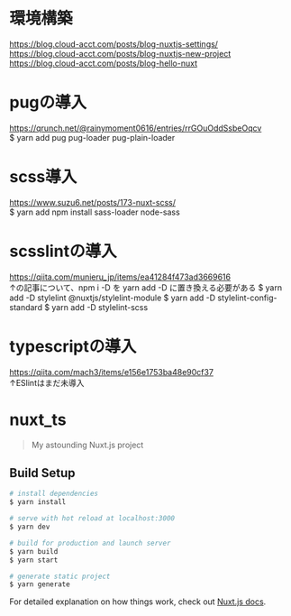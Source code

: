 # 環境構築
https://blog.cloud-acct.com/posts/blog-nuxtjs-settings/  
https://blog.cloud-acct.com/posts/blog-nuxtjs-new-project  
https://blog.cloud-acct.com/posts/blog-hello-nuxt  

# pugの導入 
https://qrunch.net/@rainymoment0616/entries/rrGOuOddSsbeOqcv  
$ yarn add pug pug-loader pug-plain-loader 
# scss導入 
https://www.suzu6.net/posts/173-nuxt-scss/  
$ yarn add npm install sass-loader node-sass
# scsslintの導入 
https://qiita.com/munieru_jp/items/ea41284f473ad3669616  
↑の記事について、npm i -D を yarn add -D に置き換える必要がある
$ yarn add -D stylelint @nuxtjs/stylelint-module
$ yarn add -D stylelint-config-standard
$ yarn add -D stylelint-scss
# typescriptの導入
https://qiita.com/mach3/items/e156e1753ba48e90cf37  
↑ESlintはまだ未導入


# nuxt_ts

> My astounding Nuxt.js project

## Build Setup

```bash
# install dependencies
$ yarn install

# serve with hot reload at localhost:3000
$ yarn dev

# build for production and launch server
$ yarn build
$ yarn start

# generate static project
$ yarn generate
```

For detailed explanation on how things work, check out [Nuxt.js docs](https://nuxtjs.org).
